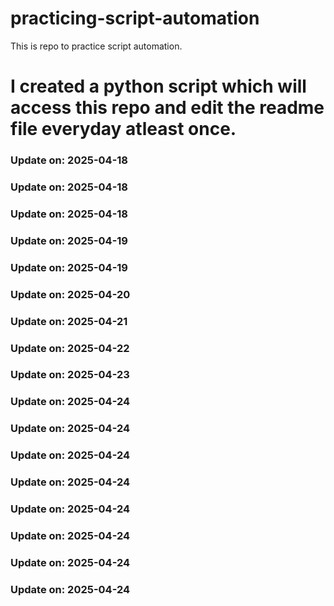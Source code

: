 # practicing-script-automation
This is repo to practice script automation.
# I created a python script which will access this repo and edit the readme file everyday atleast once.

### Update on: 2025-04-18

### Update on: 2025-04-18
### Update on: 2025-04-18

### Update on: 2025-04-19
### Update on: 2025-04-19
### Update on: 2025-04-20
### Update on: 2025-04-21
### Update on: 2025-04-22
### Update on: 2025-04-23
### Update on: 2025-04-24
### Update on: 2025-04-24
### Update on: 2025-04-24
### Update on: 2025-04-24
### Update on: 2025-04-24
### Update on: 2025-04-24
### Update on: 2025-04-24
### Update on: 2025-04-24